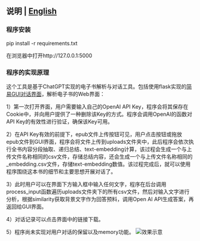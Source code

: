## 说明 | [English](https://github.com/waynia/GPT-epub-chatbot/blob/main/readme.md)

### 程序安装
pip install -r requirements.txt

在浏览器中打开http://127.0.0.1:5000

### 程序的实现原理

这个工具是基于ChatGPT实现的电子书解析与对话工具。包括使用flask实现的[简易GUI对话界面](https://github.com/waynia/Chat-GUI)，解析电子书的Web界面：

1）第一次打开界面，用户需要输入自己的OpenAI API Key，程序会将其保存在Cookie中，并向用户提供了一种删除该Key的方式。程序会调用OpenAI的函数对API Key的有效性进行验证，确保该Key可用。

2）在API Key有效的前提下，epub文件上传按钮可见，用户点击按钮或拖放epub文件到GUI界面，程序会将文件上传到uploads文件夹中，此后程序会依次执行全书内容分段抽取、递归总结、text-embedding计算，该过程会生成一个与上传文件名称相同的csv文件，存储总结内容，还会生成一个与上传文件名称相同的_embedding.csv文件，存储text-embedding数值。该过程完成后，就可以使用程序围绕这本书的细节和主要思想开展对话了。

3）此时用户可以在界面下方输入框中输入任何文字，程序在后台调用process_input函数遍历uploads文件夹下的所有csv文件，然后对输入文字进行分析，根据similarity获取背景文字作为回答预料，调用Open AI API生成答案，再返回给GUI界面。

4）对话记录可以点击界面中的链接下载。

5）程序尚未实现对用户对话的保留以及memory功能。
![效果示意](https://user-images.githubusercontent.com/49633741/228787095-c9d33f23-21ef-470d-9009-a14a262866a2.png)
